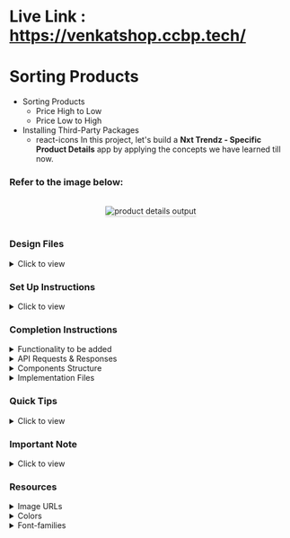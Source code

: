 # Live Link : https://venkatshop.ccbp.tech/

# Sorting Products

- Sorting Products
  - Price High to Low
  - Price Low to High
- Installing Third-Party Packages
  - react-icons
In this project, let's build a **Nxt Trendz - Specific Product Details** app by applying the concepts we have learned till now.

### Refer to the image below:

<br/>
<div style="text-align: center;">
    <img src="https://assets.ccbp.in/frontend/content/react-js/nxt-trendz-product-details-output-v0.gif" alt="product details output" style="max-width:70%;box-shadow:0 2.8px 2.2px rgba(0, 0, 0, 0.12)">
</div>
<br/>

### Design Files

<details>
<summary>Click to view</summary>

- [Extra Small (Size < 576px) and Small (Size >= 576px) - Success](https://assets.ccbp.in/frontend/content/react-js/nxt-trendz-product-details-success-sm-output-v0.png)
- [Extra Small (Size < 576px) and Small (Size >= 576px) - Failure](https://assets.ccbp.in/frontend/content/react-js/nxt-trendz-product-details-error-sm-output-v0.png)
- [Medium (Size >= 768px), Large (Size >= 992px) and Extra Large (Size >= 1200px) - Success](https://assets.ccbp.in/frontend/content/react-js/nxt-trendz-product-details-success-lg-output-v0.png)
- [Medium (Size >= 768px), Large (Size >= 992px) and Extra Large (Size >= 1200px) - Failure](https://assets.ccbp.in/frontend/content/react-js/nxt-trendz-product-details-error-lg-output.png)

</details>

### Set Up Instructions

<details>
<summary>Click to view</summary>

- Download dependencies by running `npm install`
- Start up the app using `npm start`
</details>

### Completion Instructions

<details>
<summary>Functionality to be added</summary>
<br/>

The app must have the following functionalities

- When an unauthenticated user, tries to access the Product Item Details Route, then the page should be navigated to Login Route
- When an authenticated user clicks on a product in the Products Route, then the page should be navigated to Product Item Details route
- When an authenticated user opens the Product Item Details Route,
  - An HTTP GET request should be made to **productDetailsApiUrl** with `jwt_token` in the Cookies and product `id` as path parameter
  - **_loader_** should be displayed while fetching the data
  - After the data is fetched successfully, display the product details and similar products received in the response
  - Initially, the quantity of the product should be `1`
  - The quantity of the product should be incremented by one when the plus icon is clicked
  - The quantity of the product should be decremented by one when the minus icon is clicked
  - If the HTTP GET request made is unsuccessful, then the [Failure view](https://assets.ccbp.in/frontend/content/react-js/nxt-trendz-product-details-error-lg-output.png) should be displayed
    - When the **Continue Shopping** button in the [Failure view](https://assets.ccbp.in/frontend/content/react-js/nxt-trendz-product-details-error-lg-output.png) is clicked, then the page should be navigated to Products Route

</details>

<details>

<summary>API Requests & Responses</summary>
<br/>

**productDetailsApiUrl**

#### API: `https://apis.ccbp.in/products/:id`

#### Example: `http://localhost:3000/products/16`

#### Method: `GET`

#### Description:

Returns a response containing the Product details

#### Sample Success Response

```json
{
  "id":16,
  "image_url":"https://assets.ccbp.in/frontend/react-js/ecommerce/cloths-long-fork.png",
  "title":"Embroidered Net Gown","price":62990,"description":"An Embroidered Net Gown is the clothing worn by a bride during a wedding ceremony. It enhances your beauty wearing this vibrant, gorgeous, and beautiful Wedding Gown. Find your dream wedding dress today. It features foldable, one hoop steel, two layers of tulles, and is elastic in the waist part. ",
  "brand":"Manyavar",
  "total_reviews":879,
  "rating":3,
  "availability":"In Stock",
  "similar_products":[
    {
      "id":1,
      "image_url":"https://assets.ccbp.in/frontend/react-js/ecommerce/clothes-cap.png",
      "title":"Wide Bowknot Hat",
      "style":"Wide Bowknot Hat for Women and Girls (Multicolor)",
      "price":288,
      "description":"This Summer's perfect White Wide Brim Straw Beach hat is perfect for a hot day. It has the Floppy Style which gives you good coverage from the sun's hot rays and is sure to make the right style statement. It is made of high-quality & skin-friendly paper straw material and lightweight. ",
      "brand":"MAJIK",
      "total_reviews":245,
      "rating":3.6,
      "availability":"In Stock"
    },
      ...
  ]
}
```

#### Sample Failure Response

```json
{
  "status_code": 404,
  "error_msg": "Product Not Found"
}
```

</details>

<details>
<summary>Components Structure</summary>
<br/>
<div style="text-align: center;">
    <img src="https://assets.ccbp.in/frontend/content/react-js/nxt-trendz-specific-product-details-component-breakdown-structure.png" alt="component breakdown structure" style="max-width:100%;box-shadow:0 2.8px 2.2px rgba(0, 0, 0, 0.12)">
</div>
<br/>

</details>

<details>
<summary>Implementation Files</summary>
<br/>

Use these files to complete the implementation:

- `src/components/ProductCard/index.js`
- `src/components/ProductCard/index.css`
- `src/components/ProductItemDetails/index.js`
- `src/components/ProductItemDetails/index.css`
- `src/components/SimilarProductItem/index.js`
- `src/components/SimilarProductItem/index.css`

</details>

### Quick Tips

<details close>
<summary>Click to view</summary>
<br>

- The `line-height` CSS property sets the height of a line box. It's commonly used to set the distance between lines of text.

  ```
  line-height: 1.5;
  ```

    <br/>
    <img src="https://assets.ccbp.in/frontend/react-js/line-height-img.png" alt="cursor pointer" style="width:90%; max-width: 600px;"/>

</details>

### Important Note

<details>
<summary>Click to view</summary>

<br/>

**The following instructions are required for the tests to pass**

- `Home` Route should consist of `/` in the URL path
- `Login` Route should consist of `/login` in the URL path
- `Products` Route should consist of `/products` in the URL path
- `Product Item Details` Route should consist of `/products/:id` in the URL path
- `Cart` Route should consist of `/cart` in the URL path
- No need to use the `BrowserRouter` in `App.js` as we have already included in `index.js`

- Prime User credentials

  ```
   username: rahul
   password: rahul@2021
  ```

- Non-Prime User credentials

  ```
   username: raja
   password: raja@2021
  ```

- Wrap the Loader component with an HTML container element and add the `data-testid` attribute value as `loader` to it

  ```jsx
  <div data-testid="loader">
    <Loader type="ThreeDots" color="#0b69ff" height={80} width={80} />
  </div>
  ```

- The product image in Product Item Details Route should have the alt as **product**
- The similar product image in Product Item Details Route should have the alt as **similar product {product title}**

  ```example
  similar product Wide Bowknot Hat
  ```

- `BsPlusSquare`, `BsDashSquare` icons from react-icons should be used for **plus** and **minus** buttons in ProductItemDetails Route
- The Product Item Details Route should consist of two HTML button elements with `data-testid` attribute values as **plus** and **minus** respectively

</details>

### Resources

<details>
<summary>Image URLs</summary>

- [https://assets.ccbp.in/frontend/react-js/star-img.png](https://assets.ccbp.in/frontend/react-js/star-img.png) alt should be **star**
- [https://assets.ccbp.in/frontend/react-js/nxt-trendz-error-view-img.png](https://assets.ccbp.in/frontend/react-js/nxt-trendz-error-view-img.png) alt should be **error view**

</details>

<details>
<summary>Colors</summary>

<br/>

<div style="background-color: #12022f; width: 150px; padding: 10px; color: white">Hex: #12022f</div>
<div style="background-color: #616e7c; width: 150px; padding: 10px; color: white">Hex: #616e7c</div>
<div style="background-color: #171f46; width: 150px; padding: 10px; color: white">Hex: #171f46</div>
<div style="background-color: #cbced2; width: 150px; padding: 10px; color: black">Hex: #cbced2</div>
<div style="background-color: #ffffff; width: 150px; padding: 10px; color: black">Hex: #ffffff</div>
<div style="background-color: #3b82f6; width: 150px; padding: 10px; color: white">Hex: #3b82f6</div>
<div style="background-color: #1e293b; width: 150px; padding: 10px; color: white">Hex: #1e293b</div>
<div style="background-color: #475569; width: 150px; padding: 10px; color: white">Hex: #475569</div>

</details>

<details>
<summary>Font-families</summary>

- Roboto

</details>

